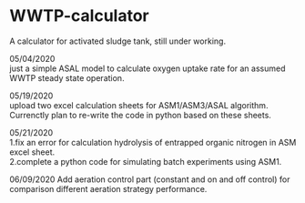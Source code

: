 # WWTP-calculator
A calculator for activated sludge tank, still under working.

05/04/2020  
just a simple ASAL model to calculate oxygen uptake rate for an assumed WWTP steady state operation.

05/19/2020  
upload two excel calculation sheets for ASM1/ASM3/ASAL algorithm.  
Currenctly plan to re-write the code in python based on these sheets.

05/21/2020  
1.fix an error for calculation hydrolysis of entrapped organic nitrogen in ASM excel sheet.   
2.complete a python code for simulating batch experiments using ASM1.   

06/09/2020
Add aeration control part (constant and on and off control) for comparison different aeration strategy performance. 
